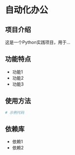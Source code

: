 # 自动化办公

## 项目介绍

这是一个Python实践项目，用于...

## 功能特点

- 功能1
- 功能2
- 功能3

## 使用方法

```python
# 示例代码
```

## 依赖库

- 依赖1
- 依赖2


